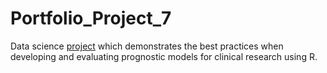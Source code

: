 # Portfolio_Project_7
Data science [project](https://johnpaulinepineda.github.io/Portfolio_Project_7/) which demonstrates the best practices when developing and evaluating prognostic models for clinical research using R.
